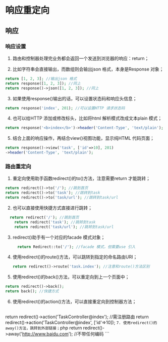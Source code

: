 # 响应重定向

## 响应

### 响应设置

1. 路由和控制器处理完业务都会返回一个发送到浏览器的响应：return；

2. 比如字符串会直接输出，而数组则会输出json 格式，本身是Response 对象；

  ```php 
  return [1, 2, 3]; //输出json 格式
  return response([1, 2, 3]); //同上
  return response()->json([1, 2, 3]); //同上
  ```

3. 如果使用response()输出的话，可以设置状态码和响应头信息；

  ```php
  return response('index', 201); //可以设置HTTP 请求状态码
  ```

4. 也可以给HTTP 添加或修改标头，比如将html 解析模式改成文本plain 模式；

  ```php
  return response('<b>index</b>')->header('Content-Type', 'text/plain'); //文本解析模式
  ```

5. 结合上面的响应操作，再结合view()视图功能，显示纯HTML 代码页面；

  ```php
  return response()->view('task', ['id'=>10], 201)
  ->header('Content-Type', 'text/plain');
  ```

###   路由重定向

1. 重定向使用助手函数redirect()的to()方法，注意需要return 才能跳转；
  ```php 
  return redirect()->to('/'); //跳到首页
  return redirect()->to('task'); //跳转到task
  return redirect()->to('task/url'); //跳转到task/url 
  ```
2. 也可以直接使用快捷方式直接进行跳转；
   
  ```php
	return redirect('/'); //跳到首页
      return redirect('task'); //跳转到task
      return redirect('task/url'); //跳转到task/url
  ```


3. redirect()助手有一个对应的facade 模式对象；
   ```php 
     return Redirect::to('/'); //facade 模式，但需要use 引入
	```
4. 使用redirect()的route()方法，可以跳转到指定的命名路由URI；
	```php 
    return redirect()->route('task.index'); //注意和route()方法区别
   ```

5. 使用redirect()的back()方法，可以重定向到上一个页面中；
```php 
return redirect()->back();
return back(); //快捷方式
```
6. 使用redirect()的action()方法，可以直接重定向到控制器方法；
	```php 
return redirect()->action('TaskController@index'); //需注册路由
return redirect()->action('TaskController@index', ['id'=>10]);
	```
7. 使用redirect()的away()方法，跳转到外部链接；
	```php 
return redirect()->away('http://www.baidu.com'); //不带任何编码
	```
	